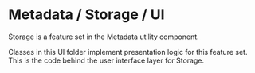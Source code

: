# Metadata / Storage / UI

Storage is a feature set in the Metadata utility component.
  
Classes in this UI folder implement presentation logic for this feature set. This is the code behind the user interface layer for Storage.
